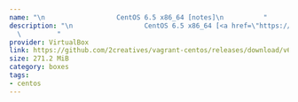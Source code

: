 ```yaml
---
name: "\n                  CentOS 6.5 x86_64 [notes]\n          "
description: "\n                  CentOS 6.5 x86_64 [<a href=\"https://github.com/2creatives/vagrant-centos/releases/tag/v6.5.1\">notes</a>]\n
  \         "
provider: VirtualBox
link: https://github.com/2creatives/vagrant-centos/releases/download/v6.5.1/centos65-x86_64-20131205.box
size: 271.2 MiB
category: boxes
tags:
- centos
---
```

